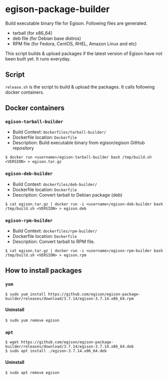 # egison-package-builder

Build executable binary file for Egison.
Following files are generated.

* tarball (for x86_64)
* deb file (for Debian base distros)
* RPM file (for Fedora, CentOS, RHEL, Amazon Linux and etc)

This script builds & upload packages if the latest version of Egison have not been built yet.
It runs everyday.

## Script

`release.sh` is the script to build & upload the packages.
It calls following docker containers.

## Docker containers

### `egison-tarball-builder`

* Build Context: `dockerfiles/tarball-builder/`
* Dockerfile location: `Dockerfile`
* Description:
Build executable binary from egison/egison GitHub repository

```
$ docker run <username>/egison-tarball-builder bash /tmp/build.sh <VERSION> > egison.tar.gz
```

### `egison-deb-builder`

* Build Context: `dockerfiles/deb-builder/`
* Dockerfile location: `Dockerfile`
* Description:
Convert tarball to Debian package (deb)

```
$ cat egison.tar.gz | docker run -i <username>/egison-deb-builder bash /tmp/build.sh <VERSION> > egison.deb
```

### `egison-rpm-builder`

* Build Context: `dockerfiles/rpm-builder/`
* Dockerfile location: `Dockerfile`
* Description:
Convert tarball to RPM file.

```
$ cat egison.tar.gz | docker run -i <username>/egison-rpm-builder bash /tmp/build.sh <VERSION> > egison.rpm
```


## How to install packages

### `yum`

```
$ sudo yum install https://github.com/egison/egison-package-builder/releases/download/3.7.14/egison-3.7.14.x86_64.rpm
```

#### Uninstall

```
$ sudo yum remove egison
```

### `apt`

```
$ wget https://github.com/egison/egison-package-builder/releases/download/3.7.14/egison-3.7.14.x86_64.deb
$ sudo apt install ./egison-3.7.14.x86_64.deb
```

#### Uninstall

```
$ sudo apt remove egison
```
